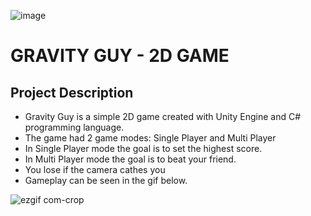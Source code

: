 ![image](https://github.com/lnikol00/game-gravity-guy/assets/122328343/cf493400-468b-4f5a-84a6-e9e3962a1bf2)
# GRAVITY GUY - 2D GAME
## Project Description

* Gravity Guy is a simple 2D game created with Unity Engine and C# programming language.
* The game had 2 game modes: Single Player and Multi Player
* In Single Player mode the goal is to set the highest score.
* In Multi Player mode the goal is to beat your friend.
* You lose if the camera cathes you 
* Gameplay can be seen in the gif below.

 ![ezgif com-crop](https://github.com/lnikol00/game-gravity-guy/assets/122328343/5d29d22c-ad34-46e1-9e0d-860fdecb2fe0)

